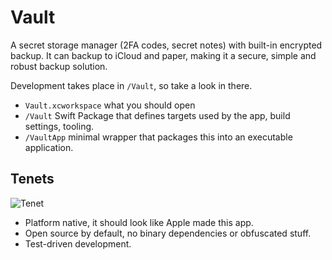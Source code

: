 # Vault

A secret storage manager (2FA codes, secret notes) with built-in encrypted backup.
It can backup to iCloud and paper, making it a secure, simple and robust backup solution.

Development takes place in `/Vault`, so take a look in there.

- `Vault.xcworkspace` what you should open
- `/Vault` Swift Package that defines targets used by the app, build settings, tooling.
- `/VaultApp` minimal wrapper that packages this into an executable application.

## Tenets

![Tenet](https://media.tenor.com/bcOXw06JhO8AAAAC/tenet-hands.gif)

- Platform native, it should look like Apple made this app.
- Open source by default, no binary dependencies or obfuscated stuff.
- Test-driven development.
